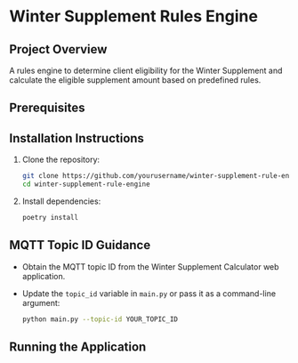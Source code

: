   # Winter Supplement Rules Engine

  ## Project Overview

  A rules engine to determine client eligibility for the Winter Supplement and calculate the eligible supplement amount based on predefined rules.

  ## Prerequisites


  ## Installation Instructions

  1. Clone the repository:

     ```bash
     git clone https://github.com/yourusername/winter-supplement-rule-engine.git
     cd winter-supplement-rule-engine
     ```

  2. Install dependencies:

     ```bash
     poetry install
     ```

  ## MQTT Topic ID Guidance

  - Obtain the MQTT topic ID from the Winter Supplement Calculator web application.
  - Update the `topic_id` variable in `main.py` or pass it as a command-line argument:

    ```bash
    python main.py --topic-id YOUR_TOPIC_ID
    ```

  ## Running the Application

